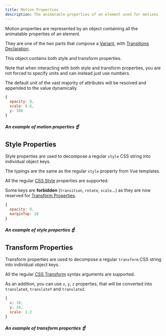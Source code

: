 ```yaml
---
title: Motion Properties
description: The animatable properties of an element used for motions
---
```


Motion properties are represented by an object containing all the animatable properties of an element.

They are one of the two parts that compose a [Variant](/features/variants), with [Transitions Declaration](/features/transition-properties).

This object contains both style and transform properties.

Note that when interacting with both style and transform properties, you are not forced to specify units and can instead just use numbers.

The default unit of the vast majority of attributes will be resolved and appended to the value dynamically.

```js
{
  opacity: 0,
  scale: 0.6,
  y: 100
}
```

##### _An example of motion properties_ ☝️

## Style Properties

Style properties are used to decompose a regular `style` CSS string into individual object keys.

The typings are the same as the regular `style` property from Vue templates.

All the regular [CSS Style](https://developer.mozilla.org/en-US/Web/CSS/Reference) properties are supported.

Some keys are **forbidden** (`transition`, `rotate`, `scale`...) as they are now reserved for [Transform Properties](#transform-properties).

```js
{
  opacity: 0,
  marginTop: 10
}
```

##### _An example of style properties_ ☝️

## Transform Properties

Transform properties are used to decompose a regular `transform` CSS string into individual object keys.

All the regular [CSS Transform](https://developer.mozilla.org/en-US/Web/CSS/transform#syntax) syntax arguments are supported.

As an addition, you can use `x`, `y`, `z` properties, that will be converted into `translateX`, `translateY` and `translateZ`.

```js
{
  x: 10,
  y: 20,
  scale: 1.2
}
```

##### _An example of transform properties_ ☝️
